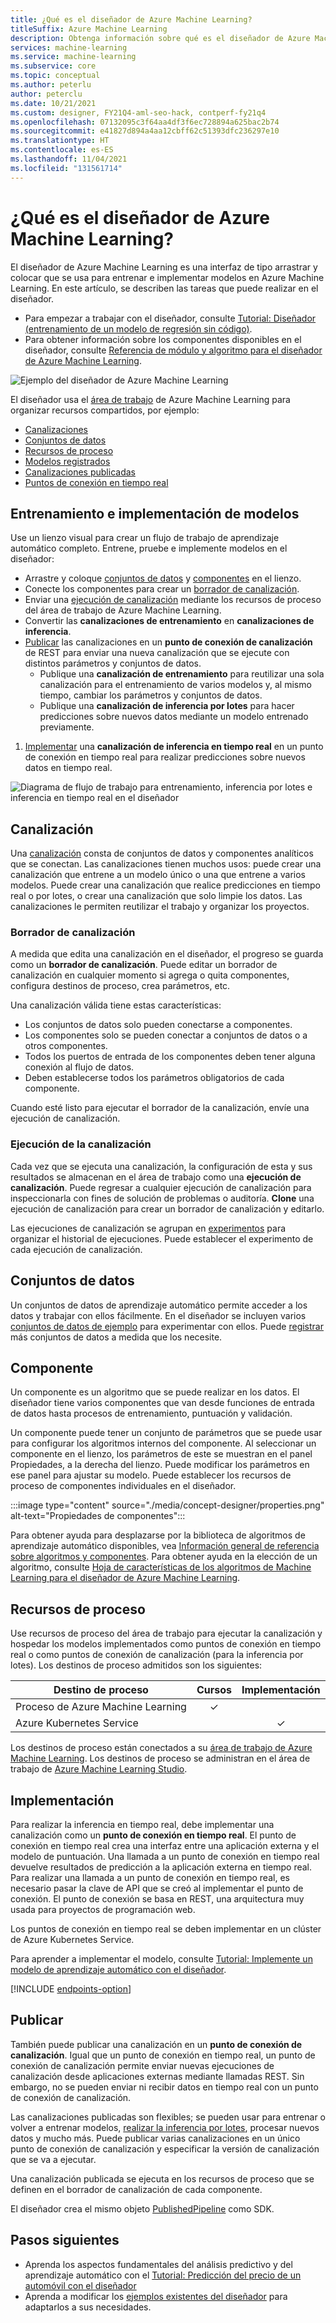 ```yaml
---
title: ¿Qué es el diseñador de Azure Machine Learning?
titleSuffix: Azure Machine Learning
description: Obtenga información sobre qué es el diseñador de Azure Machine Learning y para qué tareas puede usarlo. La interfaz de usuario de tipo arrastrar y colocar permite el entrenamiento y la implementación de modelos.
services: machine-learning
ms.service: machine-learning
ms.subservice: core
ms.topic: conceptual
ms.author: peterlu
author: peterclu
ms.date: 10/21/2021
ms.custom: designer, FY21Q4-aml-seo-hack, contperf-fy21q4
ms.openlocfilehash: 07132095c3f64aa4df3f6ec728894a625bac2b74
ms.sourcegitcommit: e41827d894a4aa12cbff62c51393dfc236297e10
ms.translationtype: HT
ms.contentlocale: es-ES
ms.lasthandoff: 11/04/2021
ms.locfileid: "131561714"
---
```

# <a name="what-is-azure-machine-learning-designer"></a>¿Qué es el diseñador de Azure Machine Learning? 

El diseñador de Azure Machine Learning es una interfaz de tipo arrastrar y colocar que se usa para entrenar e implementar modelos en Azure Machine Learning. En este artículo, se describen las tareas que puede realizar en el diseñador.

 - Para empezar a trabajar con el diseñador, consulte [Tutorial: Diseñador (entrenamiento de un modelo de regresión sin código)](tutorial-designer-automobile-price-train-score.md). 
 - Para obtener información sobre los componentes disponibles en el diseñador, consulte [Referencia de módulo y algoritmo para el diseñador de Azure Machine Learning](./algorithm-module-reference/module-reference.md).

![Ejemplo del diseñador de Azure Machine Learning](./media/concept-designer/designer-drag-and-drop.gif)

El diseñador usa el [área de trabajo](concept-workspace.md) de Azure Machine Learning para organizar recursos compartidos, por ejemplo:

+ [Canalizaciones](#pipeline)
+ [Conjuntos de datos](#datasets)
+ [Recursos de proceso](#compute)
+ [Modelos registrados](concept-azure-machine-learning-architecture.md#models)
+ [Canalizaciones publicadas](#publish)
+ [Puntos de conexión en tiempo real](#deploy)

## <a name="model-training-and-deployment"></a>Entrenamiento e implementación de modelos

Use un lienzo visual para crear un flujo de trabajo de aprendizaje automático completo. Entrene, pruebe e implemente modelos en el diseñador:

+ Arrastre y coloque [conjuntos de datos](#datasets) y [componentes](#component) en el lienzo.
+ Conecte los componentes para crear un [borrador de canalización](#pipeline-draft).
+ Enviar una [ejecución de canalización](#pipeline-run) mediante los recursos de proceso del área de trabajo de Azure Machine Learning.
+ Convertir las **canalizaciones de entrenamiento** en **canalizaciones de inferencia**.
+ [Publicar](#publish) las canalizaciones en un **punto de conexión de canalización** de REST para enviar una nueva canalización que se ejecute con distintos parámetros y conjuntos de datos.
    + Publique una **canalización de entrenamiento** para reutilizar una sola canalización para el entrenamiento de varios modelos y, al mismo tiempo, cambiar los parámetros y conjuntos de datos.
    + Publique una **canalización de inferencia por lotes** para hacer predicciones sobre nuevos datos mediante un modelo entrenado previamente.
1. [Implementar](#deploy) una **canalización de inferencia en tiempo real** en un punto de conexión en tiempo real para realizar predicciones sobre nuevos datos en tiempo real.

![Diagrama de flujo de trabajo para entrenamiento, inferencia por lotes e inferencia en tiempo real en el diseñador](./media/concept-designer/designer-workflow-diagram.png)

## <a name="pipeline"></a>Canalización

Una [canalización](concept-azure-machine-learning-architecture.md#ml-pipelines) consta de conjuntos de datos y componentes analíticos que se conectan. Las canalizaciones tienen muchos usos: puede crear una canalización que entrene a un modelo único o una que entrene a varios modelos. Puede crear una canalización que realice predicciones en tiempo real o por lotes, o crear una canalización que solo limpie los datos. Las canalizaciones le permiten reutilizar el trabajo y organizar los proyectos.

### <a name="pipeline-draft"></a>Borrador de canalización

A medida que edita una canalización en el diseñador, el progreso se guarda como un **borrador de canalización**. Puede editar un borrador de canalización en cualquier momento si agrega o quita componentes, configura destinos de proceso, crea parámetros, etc.

Una canalización válida tiene estas características:

* Los conjuntos de datos solo pueden conectarse a componentes.
* Los componentes solo se pueden conectar a conjuntos de datos o a otros componentes.
* Todos los puertos de entrada de los componentes deben tener alguna conexión al flujo de datos.
* Deben establecerse todos los parámetros obligatorios de cada componente.

Cuando esté listo para ejecutar el borrador de la canalización, envíe una ejecución de canalización.

### <a name="pipeline-run"></a>Ejecución de la canalización

Cada vez que se ejecuta una canalización, la configuración de esta y sus resultados se almacenan en el área de trabajo como una **ejecución de canalización**. Puede regresar a cualquier ejecución de canalización para inspeccionarla con fines de solución de problemas o auditoría. **Clone** una ejecución de canalización para crear un borrador de canalización y editarlo.

Las ejecuciones de canalización se agrupan en [experimentos](concept-azure-machine-learning-architecture.md#experiments) para organizar el historial de ejecuciones. Puede establecer el experimento de cada ejecución de canalización. 

## <a name="datasets"></a>Conjuntos de datos

Un conjuntos de datos de aprendizaje automático permite acceder a los datos y trabajar con ellos fácilmente. En el diseñador se incluyen varios [conjuntos de datos de ejemplo](samples-designer.md#datasets) para experimentar con ellos. Puede [registrar](how-to-create-register-datasets.md) más conjuntos de datos a medida que los necesite.

## <a name="component"></a>Componente

Un componente es un algoritmo que se puede realizar en los datos. El diseñador tiene varios componentes que van desde funciones de entrada de datos hasta procesos de entrenamiento, puntuación y validación.

Un componente puede tener un conjunto de parámetros que se puede usar para configurar los algoritmos internos del componente. Al seleccionar un componente en el lienzo, los parámetros de este se muestran en el panel Propiedades, a la derecha del lienzo. Puede modificar los parámetros en ese panel para ajustar su modelo. Puede establecer los recursos de proceso de componentes individuales en el diseñador. 

:::image type="content" source="./media/concept-designer/properties.png" alt-text="Propiedades de componentes":::


Para obtener ayuda para desplazarse por la biblioteca de algoritmos de aprendizaje automático disponibles, vea [Información general de referencia sobre algoritmos y componentes](component-reference/component-reference.md). Para obtener ayuda en la elección de un algoritmo, consulte [Hoja de características de los algoritmos de Machine Learning para el diseñador de Azure Machine Learning](algorithm-cheat-sheet.md).

## <a name="compute-resources"></a><a name="compute"></a>Recursos de proceso

Use recursos de proceso del área de trabajo para ejecutar la canalización y hospedar los modelos implementados como puntos de conexión en tiempo real o como puntos de conexión de canalización (para la inferencia por lotes). Los destinos de proceso admitidos son los siguientes:

| Destino de proceso | Cursos | Implementación |
| ---- |:----:|:----:|
| Proceso de Azure Machine Learning | ✓ | |
| Azure Kubernetes Service | | ✓ |

Los destinos de proceso están conectados a su [área de trabajo de Azure Machine Learning](concept-workspace.md). Los destinos de proceso se administran en el área de trabajo de [Azure Machine Learning Studio](https://ml.azure.com).

## <a name="deploy"></a>Implementación

Para realizar la inferencia en tiempo real, debe implementar una canalización como un **punto de conexión en tiempo real**. El punto de conexión en tiempo real crea una interfaz entre una aplicación externa y el modelo de puntuación. Una llamada a un punto de conexión en tiempo real devuelve resultados de predicción a la aplicación externa en tiempo real. Para realizar una llamada a un punto de conexión en tiempo real, es necesario pasar la clave de API que se creó al implementar el punto de conexión. El punto de conexión se basa en REST, una arquitectura muy usada para proyectos de programación web.

Los puntos de conexión en tiempo real se deben implementar en un clúster de Azure Kubernetes Service.

Para aprender a implementar el modelo, consulte [Tutorial: Implemente un modelo de aprendizaje automático con el diseñador](tutorial-designer-automobile-price-deploy.md).

[!INCLUDE [endpoints-option](../../includes/machine-learning-endpoints-preview-note.md)]

## <a name="publish"></a>Publicar

También puede publicar una canalización en un **punto de conexión de canalización**. Igual que un punto de conexión en tiempo real, un punto de conexión de canalización permite enviar nuevas ejecuciones de canalización desde aplicaciones externas mediante llamadas REST. Sin embargo, no se pueden enviar ni recibir datos en tiempo real con un punto de conexión de canalización.

Las canalizaciones publicadas son flexibles; se pueden usar para entrenar o volver a entrenar modelos, [realizar la inferencia por lotes](how-to-run-batch-predictions-designer.md), procesar nuevos datos y mucho más. Puede publicar varias canalizaciones en un único punto de conexión de canalización y especificar la versión de canalización que se va a ejecutar.

Una canalización publicada se ejecuta en los recursos de proceso que se definen en el borrador de canalización de cada componente.

El diseñador crea el mismo objeto [PublishedPipeline](/python/api/azureml-pipeline-core/azureml.pipeline.core.graph.publishedpipeline) como SDK.

## <a name="next-steps"></a>Pasos siguientes

* Aprenda los aspectos fundamentales del análisis predictivo y del aprendizaje automático con el [Tutorial: Predicción del precio de un automóvil con el diseñador](tutorial-designer-automobile-price-train-score.md)
* Aprenda a modificar los [ejemplos existentes del diseñador](samples-designer.md) para adaptarlos a sus necesidades.